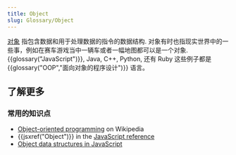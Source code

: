 ```yaml
---
title: Object
slug: Glossary/Object
---
```


[对象](/zh-CN/docs/Web/JavaScript/Reference/Global_Objects/Object) 指包含数据和用于处理数据的指令的数据结构. 对象有时也指现实世界中的一些事，例如在赛车游戏当中一辆车或者一幅地图都可以是一个对象. {{glossary("JavaScript")}}, Java, C++, Python, 还有 Ruby 这些例子都是{{glossary("OOP","面向对象的程序设计")}} 语言。

## 了解更多

### 常用的知识点

- [Object-oriented programming](https://zh.wikipedia.org/wiki/Object-oriented_programming) on Wikipedia
- {{jsxref("Object")}} in the [JavaScript reference](/zh-CN/docs/Web/JavaScript/Reference)
- [Object data structures in JavaScript](/zh-CN/docs/Web/JavaScript/Data_structures#Objects)
